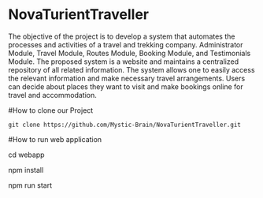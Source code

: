 # NovaTurientTraveller
The objective of the project is to develop a system that automates the processes and activities of a travel and trekking company. 
Administrator Module, Travel Module, Routes Module, Booking Module, and Testimonials Module. 
The proposed system is a website and maintains a centralized repository of all  related information. 
The system allows one to easily access the relevant information and make necessary travel arrangements. 
Users can decide about places they want to visit and make bookings online for travel and accommodation.

#How to clone our Project 
```
git clone https://github.com/Mystic-Brain/NovaTurientTraveller.git
```

#How to run web application


cd webapp

npm install

npm run start

